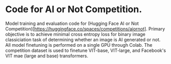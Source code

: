 # Code for AI or Not Competition.
Model training and evaluation code for (Hugging Face AI or Not Competition)[https://huggingface.co/spaces/competitions/aiornot]. Primary objective is to achieve minimal cross entropy loss for binary image classiciation task of determining whether an image is AI generated or not. All model finetuning is performed on a single GPU through Colab. The competition dataset is used to finetune VIT-base, VIT-large, and Facebook's VIT mae (large and base) transformers. 
